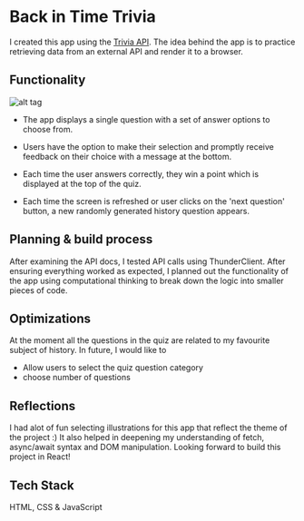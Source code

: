 # Back in Time Trivia

I created this app using the [Trivia API](https://opentdb.com/api_config.php). The idea behind the app is to practice retrieving data from an external API and render it to a browser.






## Functionality

![alt tag](https://media.giphy.com/media/v1.Y2lkPTc5MGI3NjExYWxhZzhqN2c3Y215Y3R4bXBsdnU0ZmlpaTJjNWZjMGNrOGxoZnE0NyZlcD12MV9pbnRlcm5hbF9naWZfYnlfaWQmY3Q9Zw/t2qfy4FENpCFXhSPj8/giphy.gif)

- The app displays a single question with a set of answer options to choose from.

- Users have the option to make their selection and promptly receive feedback on their choice with a message at the bottom.

- Each time the user answers correctly, they win a point which is displayed at the top of the quiz.

- Each time the screen is refreshed or user clicks on the 'next question' button, a new randomly generated history question appears.


## Planning & build process

After examining the API docs, I tested API calls using ThunderClient. After ensuring everything worked as expected, I planned out the functionality of the app using computational thinking to break down the logic into smaller pieces of code.
## Optimizations

At the moment all the questions in the quiz are related to my favourite subject of history. In future, I would like to 
- Allow users to select the quiz question category
- choose number of questions

## Reflections
I had alot of fun selecting illustrations for this app that reflect the theme of the project :) It also helped in deepening my understanding of fetch, async/await syntax and DOM manipulation. Looking forward to build this project in React! 

## Tech Stack

HTML, CSS & JavaScript



